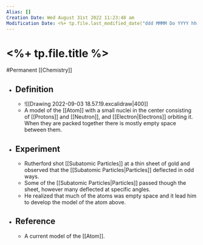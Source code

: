 ```yaml
---
Alias: []
Creation Date: Wed August 31st 2022 11:23:48 am 
Modification Date: <%+ tp.file.last_modified_date("ddd MMMM Do YYYY hh:mm:ss a") %>
---
```

# <%+ tp.file.title %>
#Permanent [[Chemistry]]

- ## Definition
	- ![[Drawing 2022-09-03 18.57.19.excalidraw|400]]
	- A model of the [[Atom]] with a small nuclei in the center consisting of [[Protons]] and [[Neutron]], and [[Electron|Electrons]] orbiting it. When they are packed together there is mostly empty space between them.
- ## Experiment
	- Rutherford shot [[Subatomic Particles]] at a thin sheet of gold and observed that the [[Subatomic Particles|Particles]] deflected in odd ways.
	- Some of the [[Subatomic Particles|Particles]] passed though the sheet, however many deflected at specific angles.
	- He realized that much of the atoms was empty space and it lead him to develop the model of the atom above.
- ## Reference
	- A current model of the [[Atom]].